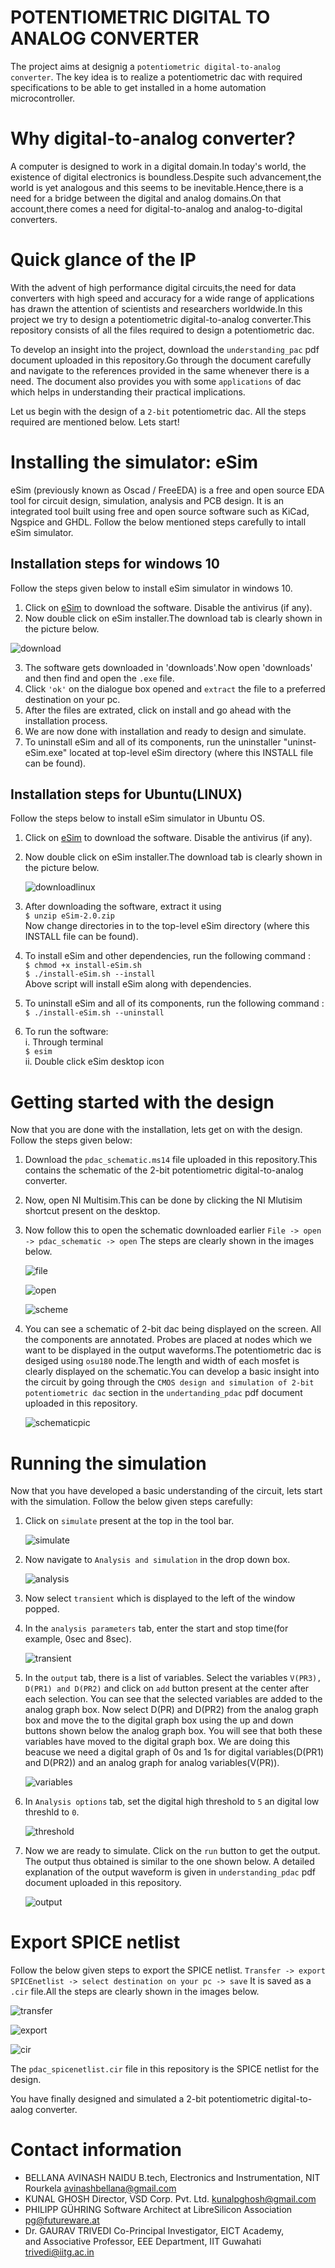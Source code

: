# POTENTIOMETRIC DIGITAL TO ANALOG CONVERTER
The project aims at designig a `potentiometric digital-to-analog converter`. The key idea is to realize a potentiometric dac with required specifications to be able to get installed in a home automation microcontroller.

# Why digital-to-analog converter?
A computer is designed to work in a digital domain.In today's world, the existence of digital electronics is boundless.Despite such advancement,the world is yet analogous and this seems to be inevitable.Hence,there is a need for a bridge between the digital and analog domains.On that account,there comes a need for digital-to-analog and analog-to-digital converters. 

# Quick glance of the IP
With the advent of high performance digital circuits,the need for data converters with high speed and accuracy for a wide range of applications has drawn the attention of scientists and researchers worldwide.In this project we try to design a potentiometric digital-to-analog converter.This repository consists of all the files required to design a potentiometric dac.

To develop an insight into the project, download the `understanding_pac` pdf document uploaded in this repository.Go through the document carefully and navigate to the references provided in the same whenever there is a need. The document also provides you with some `applications` of dac which helps in understanding their practical implications. 

Let us begin with the design of a `2-bit` potentiometric dac. All the steps required are mentioned below. Lets start!

# Installing the simulator: eSim

eSim (previously known as Oscad / FreeEDA) is a free and open source EDA tool for circuit design, simulation, analysis and PCB design. It is an integrated tool built using free and open source software such as KiCad, Ngspice and GHDL. Follow the below mentioned steps carefully to intall eSim simulator. 

## Installation steps for windows 10
Follow the steps given below to install eSim simulator in windows 10.
1) Click on [eSim](https://esim.fossee.in/downloads) to download the software. Disable the antivirus (if any).
2) Now double click on eSim installer.The download tab is clearly shown in the picture below.

![download](https://user-images.githubusercontent.com/58501983/85202812-ac5b1180-b326-11ea-8e31-0a77c9707a45.png)

3) The software gets downloaded in 'downloads'.Now open 'downloads' and then find and open the `.exe` file.
4) Click `'ok'` on the dialogue box opened and `extract` the file to a preferred destination on your pc. 
5) After the files are extrated, click on install and go ahead with the installation process.
6) We are now done with installation and ready to design and simulate.
7) To uninstall eSim and all of its components, run the uninstaller "uninst-eSim.exe" located at top-level eSim directory (where this      INSTALL file can be found).


## Installation steps for Ubuntu(LINUX)
Follow the steps below to install eSim simulator in Ubuntu OS.
1) Click on [eSim](https://esim.fossee.in/downloads) to download the software. Disable the antivirus (if any).
2) Now double click on eSim installer.The download tab is clearly shown in the picture below.

   ![downloadlinux](https://user-images.githubusercontent.com/58501983/85203290-512b1e00-b32a-11ea-8003-7a773bbc1f7c.png)
   
3) After downloading the software, extract it using \
   `$ unzip eSim-2.0.zip`\
   Now change directories in to the top-level eSim directory (where this INSTALL file can be found).
4) To install eSim and other dependencies, run the following command :\
   `$ chmod +x install-eSim.sh`\
   `$ ./install-eSim.sh --install`\
   Above script will install eSim along with dependencies.
5) To uninstall eSim and all of its components, run the following command :\
   `$ ./install-eSim.sh --uninstall`
6) To run the software:\
  i. Through terminal\
      `$ esim`\
  ii. Double click eSim desktop icon
  
# Getting started with the design
Now that you are done with the installation, lets get on with the design. Follow the steps given below:

1) Download the `pdac_schematic.ms14` file uploaded in this repository.This contains the schematic of the 2-bit potentiometric              digital-to-analog converter.
2) Now, open NI Multisim.This can be done by clicking the NI Mlutisim shortcut present on the desktop.
3) Now follow this to open the schematic downloaded earlier `File -> open -> pdac_schematic -> open`
The steps are clearly shown in the images below.

   ![file](https://user-images.githubusercontent.com/58501983/84501150-9ec4dc80-acd3-11ea-823a-a25be9967e3c.png)


   ![open](https://user-images.githubusercontent.com/58501983/84500430-2578ba00-acd2-11ea-946d-2fc6f455ecff.png)


   ![scheme](https://user-images.githubusercontent.com/58501983/84500483-450fe280-acd2-11ea-8dc0-33fee8f6e287.png)

4) You can see a schematic of 2-bit dac being displayed on the screen. All the components are annotated. Probes are placed at nodes which we want to be displayed in the output waveforms.The potentiometric dac is desiged using `osu180` node.The length and width of each mosfet is clearly displayed on the schematic.You can develop a basic insight into the circuit by going through the `CMOS design and simulation of 2-bit potentiometric dac` section in the `undertanding_pdac` pdf document uploaded in this repository.

   ![schematicpic](https://user-images.githubusercontent.com/58501983/84500619-8a341480-acd2-11ea-96cc-d94290eaa3dc.png)

# Running the simulation
Now that you have developed a basic understanding of the circuit, lets start with the simulation. Follow the below given steps carefully:

1) Click on `simulate` present at the top in the tool bar. 

   ![simulate](https://user-images.githubusercontent.com/58501983/84515791-8dd39580-acea-11ea-9915-3c352caccc63.png)
   
2) Now navigate to `Analysis and simulation` in the drop down box. 

   ![analysis](https://user-images.githubusercontent.com/58501983/84515822-99bf5780-acea-11ea-8980-8a9ec7d7471f.png)
   
3) Now select `transient` which is displayed to the left of the window popped. 

4) In the `analysis parameters` tab, enter the start and stop time(for example, 0sec and 8sec).

   ![transient](https://user-images.githubusercontent.com/58501983/84515839-9deb7500-acea-11ea-9cc4-46229dc11980.png)
   
5) In the `output` tab, there is a list of variables. Select the variables `V(PR3), D(PR1) and D(PR2)` and click on `add` button present at the center after each selection. You can see that the selected variables are added to the analog graph box. Now select D(PR) and D(PR2) from the analog graph box and move the to the digital graph box using the up and down buttons shown below the analog graph box. You will see that both these variables have moved to the digital graph box. We are doing this beacuse we need a digital graph of 0s and 1s for digital variables(D(PR1) and D(PR2)) and an analog graph for analog variables(V(PR)).

   ![variables](https://user-images.githubusercontent.com/58501983/84515860-a5ab1980-acea-11ea-80a7-5440bbae612d.png)
   
6) In `Analysis options` tab, set the digital high threshold to `5` an digital low threshld to `0`.

   ![threshold](https://user-images.githubusercontent.com/58501983/84515868-a9d73700-acea-11ea-8805-2b7915206d98.png)
   
7) Now we are ready to simulate. Click on the `run` button to get the output. The output thus obtained is similar to the one shown below. A detailed explanation of the output waveform is given in `understanding_pdac` pdf document uploaded in this repository.

   ![output](https://user-images.githubusercontent.com/58501983/84516158-04709300-aceb-11ea-8f3c-3324e8ebffb5.png)

# Export SPICE netlist
Follow the below given steps to export the SPICE netlist.
`Transfer -> export SPICEnetlist -> select destination on your pc -> save`
It is saved as a `.cir` file.All the steps are clearly shown in the images below.

   ![transfer](https://user-images.githubusercontent.com/58501983/84517827-6b8f4700-aced-11ea-9ec0-e07dd0d16b5a.png)
   
   
   ![export](https://user-images.githubusercontent.com/58501983/84517844-721dbe80-aced-11ea-809d-2c5a7cf6d4e1.png)
   
   
   ![cir](https://user-images.githubusercontent.com/58501983/84518113-d771af80-aced-11ea-93c6-f1c69cb22161.png)
   
The `pdac_spicenetlist.cir` file in this repository is the SPICE netlist for the design.

You have finally designed and simulated a 2-bit potentiometric digital-to-aalog converter.

# Contact information
- BELLANA AVINASH NAIDU
 B.tech, Electronics and Instrumentation, NIT Rourkela
 avinashbellana@gmail.com
- KUNAL GHOSH 
 Director, VSD Corp. Pvt. Ltd. 
 kunalpghosh@gmail.com
- PHILIPP GÜHRING 
 Software Architect at LibreSilicon Association
 pg@futureware.at
- Dr. GAURAV TRIVEDI 
 Co-Principal Investigator, EICT Academy,   
 and Associative Professor, EEE Department, IIT Guwahati
 trivedi@iitg.ac.in
